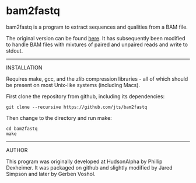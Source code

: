 bam2fastq
=========
    
bam2fastq is a program to extract sequences and qualities from a BAM file.

The original version can be found [here](http://gsl.hudsonalpha.org/information/software/bam2fastq).
It has subsequently been modified to handle BAM files with mixtures of paired and unpaired reads and write to stdout.

------------
INSTALLATION

Requires make, gcc, and the zlib compression libraries - all of which should
be present on most Unix-like systems (including Macs).

First clone the repository from github, including its dependencies:

```
git clone --recursive https://github.com/jts/bam2fastq
```

Then change to the directory and run make:

```
cd bam2fastq
make
```

------
AUTHOR

This program was originally developed at HudsonAlpha by Phillip Dexheimer. 
It was packaged on github and slightly modified by Jared Simpson and later by Gerben Voshol.
